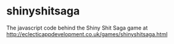 shinyshitsaga
=============

The javascript code behind the Shiny Shit Saga game at http://eclecticappdevelopment.co.uk/games/shinyshitsaga.html
